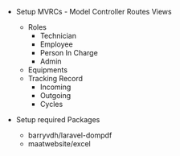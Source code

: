 - Setup MVRCs - Model Controller Routes Views
    - Roles 
        - Technician
        - Employee
        - Person In Charge
        - Admin
    - Equipments
    - Tracking Record
        - Incoming
        - Outgoing
        - Cycles


- Setup required Packages
    - barryvdh/laravel-dompdf
    - maatwebsite/excel